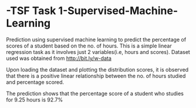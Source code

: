 # -TSF Task 1-Supervised-Machine-Learning
Prediction using supervised machine learning to predict the percentage of scores of a student based on the no. of hours.
This is a simple linear  regression task as it involves just 2 variables(i.e, hours and scores).
Dataset used was obtained from http://bit.ly/w-data

Upon loading the dataset and plotting the  distribution scores, it is observed that there is a positive linear relationship between the no. of hours studied and percentage scored.

The prediction shows that the percentage score of a student who studies for 9.25 hours is 92.7%
